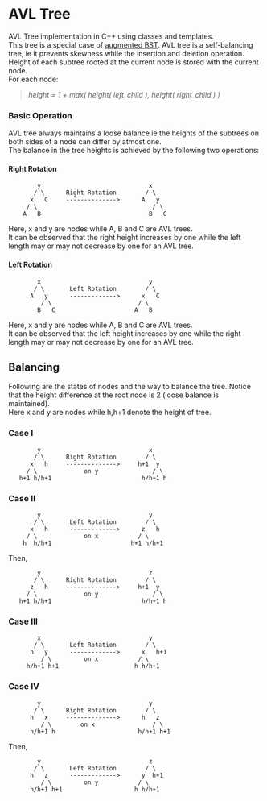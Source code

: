 # AVL Tree
AVL Tree implementation in C++ using classes and templates.  
This tree is a special case of [augmented BST](https://github.com/Ekan5h/AugmentedBST). AVL tree is a self-balancing tree, ie it prevents skewness while the insertion and deletion operation. Height of each subtree rooted at the current node is stored with the current node.  
For each node:  

>*height = 1 + max( height( left\_child ), height( right\_child ) )*

### Basic Operation
AVL tree always maintains a loose balance ie the heights of the subtrees on both sides of a node can differ by atmost one.  
The balance in the tree heights is achieved by the following two operations:

#### Right Rotation
            y                              x
           / \      Right Rotation        / \
          x   C     -------------->      A   y
         / \                                / \
        A   B                              B   C
Here, x and y are nodes while A, B and C are AVL trees.  
It can be observed that the right height increases by one while the left length may or may not decrease by one for an AVL tree.

#### Left Rotation
            x                              y
           / \       Left Rotation        / \
          A   y      ------------->      x   C
             / \                        / \
            B   C                      A   B
Here, x and y are nodes while A, B and C are AVL trees.  
It can be observed that the left height increases by one while the right length may or may not decrease by one for an AVL tree.  

## Balancing
Following are the states of nodes and the way to balance the tree. Notice that the height difference at the root node is 2 (loose balance is maintained).  
Here x and y are nodes while h,h+1 denote the height of tree.

### Case I
            y                              x
           / \      Right Rotation        / \
          x   h     -------------->     h+1  y
         / \             on y               / \
       h+1 h/h+1                         h/h+1 h
### Case II
            y                              y
           / \       Left Rotation        / \
          x   h      ------------->      z   h
         / \             on x           / \
        h  h/h+1                      h+1 h/h+1

Then,

            y                              z
           / \      Right Rotation        / \
          z   h     -------------->     h+1  y
         / \             on y               / \
       h+1 h/h+1                         h/h+1 h
### Case III
            x                              y
           / \       Left Rotation        / \
          h   y      ------------->      x   h+1
             / \         on x           / \
         h/h+1 h+1                     h h/h+1
### Case IV
            y                              y
           / \      Right Rotation        / \
          h   x     -------------->      h   z
             / \        on x                / \
          h/h+1 h                       h/h+1 h+1

Then,

            y                              z
           / \       Left Rotation        / \
          h   z      ------------->      y  h+1
             / \         on y           / \
          h/h+1 h+1                    h h/h+1

